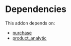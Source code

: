 # Dependencies

This addon depends on:

- [purchase](https://github.com/bringout/oca-ocb-core/tree/9d67cf00c06114fd0d5a87a06a485b3dabf57e2b/odoo-bringout-oca-ocb-purchase)
- [product_analytic](https://github.com/bringout/oca-financial)
